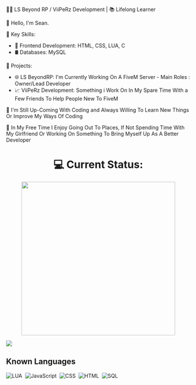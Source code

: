 👨‍💻 LS Beyond RP / ViiPeRz Development | 📚 Lifelong Learner

👋 Hello, I'm Sean.

🌟 Key Skills:
- 💼 Frontend Development: HTML, CSS, LUA, C
- 🛢️ Databases: MySQL

🔨 Projects:
- 🌐 LS BeyondRP: I'm Currently Working On A FiveM Server - Main Roles : Owner/Lead Developer
- 📈 ViiPeRz Development: Something i Work On In My Spare Time With a Few Friends To Help People New To FiveM

🌱 I'm Still Up-Coming With Coding and Always Willing To Learn New Things Or Improve My Ways Of Coding 

🚀 In My Free Time I Enjoy Going Out To Places, If Not Spending Time With My Girlfriend Or Working On Something To Bring Myself Up As A Better Developer

<h1 align="center"> 💻 Current Status: </h1>

<p align="center">
 <a href=https://github.com/ViiPeRzTTV><img width="420" src=https://github-readme-stats.vercel.app/api?username=ViiPeRzTTV&count_private=true&show_icons=true&title_color=dc143c&text_color=ffffff&icon_color=dc143c&hide_border=true&bg_color=282a36&layout=compact&hide_title=false&hide_rank=false><a>
</p>

<a href="https://www.github.com/ViiPeRzTTV" target="_blank" rel="noreferrer"><img
src="https://img.shields.io/github/followers/ViiPeRzTTV?logo=github&style=for-the-badge&color=ffffff&labelColor=1c1917" /></a>

## Known Languages

![LUA](https://img.shields.io/badge/-Lua-333333?style=flat&logo=lua)&nbsp;
![JavaScript](https://img.shields.io/badge/-JavaScript-333333?style=flat&logo=javascript)&nbsp;
![CSS](https://img.shields.io/badge/-CSS-333333?style=flat&logo=CSS3&logoColor=1572B6)&nbsp;
![HTML](https://img.shields.io/badge/-HTML-333333?style=flat&logo=HTML5)&nbsp;
![SQL](https://img.shields.io/badge/-MySQL-333333?style=flat&logo=mysql)
